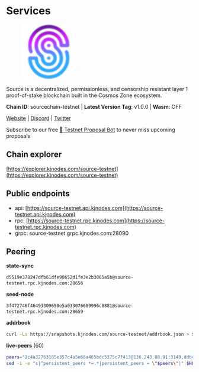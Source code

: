 # Services

<figure><img src="https://raw.githubusercontent.com/kj89/cosmos-images/main/logos/source.png" width="150" alt=""><figcaption></figcaption></figure>

Source is a decentralized, permissionless, and censorship resistant layer 1 proof-of-stake blockchain built in the Cosmos Zone ecosystem.

**Chain ID**: sourcechain-testnet | **Latest Version Tag**: v1.0.0 | **Wasm**: OFF

[Website](https://www.sourceprotocol.io/) | [Discord](https://discord.io/SourceProtocol) | [Twitter](https://www.twitter.com/sourceprotocol_)



Subscribe to our free [🤖 Testnet Proposal Bot](https://t.me/kjnodes_testnet_proposal_bot) to never miss upcoming proposals


## Chain explorer
[https://explorer.kjnodes.com/source-testnet](https://explorer.kjnodes.com/source-testnet)

## Public endpoints

* api: [https://source-testnet.api.kjnodes.com](https://source-testnet.api.kjnodes.com)
* rpc: [https://source-testnet.rpc.kjnodes.com](https://source-testnet.rpc.kjnodes.com)
* grpc: source-testnet.grpc.kjnodes.com:28090

## Peering

**state-sync**

```text
d5519e378247dfb61dfe90652d1fe3e2b3005a5b@source-testnet.rpc.kjnodes.com:28656
```

**seed-node**

```text
3f472746f46493309650e5a033076689996c8881@source-testnet.rpc.kjnodes.com:28659
```

**addrbook**
```bash
curl -Ls https://snapshots.kjnodes.com/source-testnet/addrbook.json > $HOME/.source/config/addrbook.json
```

**live-peers** (60)
```bash
peers="2c4a32763185e357c4a5e68a465bdc5375c7f413@136.243.88.91:3140,ddb472d197b8a732bb3f8878035603769aa4c85b@161.35.75.82:26656,b24ae5d099d5564a227aa7b1a8278293b8db0cfa@185.255.131.27:26656,d0bf1f313c3fe5d9e890f7754950238493497211@62.171.178.217:26656,829e2377df43a9f8e43ac6d886763c2a7b27a77c@195.2.93.179:26656,bdf9b6ad38b803358e7fd99f35b14795ebcd8144@190.2.155.67:29656,1450d99427abd81410c6f8032aec25961bf7bf89@80.82.215.19:36656,f9c66449320c103f6c33b10f5926b20732a3bd10@194.60.201.69:26656,f2936d8f0ae99b9fa99d179f746faacc9c41a5c3@65.108.158.181:26656,7143126daf3c0983745a0b10b83c8e794c4fb2fc@65.108.126.46:33656,071b2ba352b966e3af4f4fd0568beb923bf354d4@95.217.153.19:26656,63d1b126558468634137b5705ab90151b16932f8@65.108.151.6:26656,5755422056c55063f76e4dd0c4245904640ec34b@135.181.149.90:26656,d5519e378247dfb61dfe90652d1fe3e2b3005a5b@65.109.68.190:28656,5fb7f75e3a97fa0f936020b62daf1e67281f7f16@65.109.92.240:20056,0dd9790904c76aee0822dc766468dd67ba5ec0e7@51.81.57.80:10156,1b794c9493f857ccce2eb800cf726f2cc4b42ebf@34.145.27.77:26656,49b025c08193c8846956423ac80504b0bab2b777@185.182.187.239:26656,c11b85deb59574812a7e6b9d6181df36bef15d2f@65.108.105.48:27656,03d324b03078e3bd38c7c7550988362d11106ce4@135.181.198.246:26656,e225dac8c3407df8419fb01f4255d72212a3b6ee@194.233.80.252:26656,b99c46a83e72280ccdb81994fd60b9b1cc74b1ab@84.21.171.142:26656,04fc5bd77acf2080ca9aa1ad5e7db53388ef3ed8@65.109.92.148:61056,756368e62cbff16f8d0edcc4d169a090464bed53@38.242.194.233:26656,46ae715de3bcf284ff997b841e6e82f279e3654f@154.26.153.179:26656,a9e8376ba9309bdcf5d6ed00e8960d70a03bb3f2@213.202.218.28:26656,b02e2bd359623aeee2d4fad94d37af8b064508f6@167.235.224.141:26656,9d16b552697cdce3c8b4f23de53708533d99bc59@165.232.144.133:26656,f22864303a45c1f22cdb00f8cfc7f914d18fce9c@135.181.20.30:26656,9f9d7c982cf37dd113192c6d4a5c4c0ac1997a25@45.136.245.71:26656,fabc85731f628d8dd1cb20c865c36832ea624772@65.108.88.28:26656,d960215e0788fcfc04b9e2e824e5751bf1efe7fc@65.108.82.152:26656,1837081c5abeec6f614a77c7340f944ff05249a8@207.180.208.82:26656,15c65fbabe23372894ba44ee1605276956f8773e@65.109.90.162:26656,2d7b4d18b31b6191e51c2b6641ba6ece814d8aa9@167.235.142.255:26656,7ae84d14c6d12d69b176286dced2746bff483ca8@135.181.178.53:36656,5a685935a69374c65c2fef0e61d31958cbf08614@213.239.215.77:22656,2b36e9f314e8e9b7543cd035425bc97a42a085f4@149.102.155.48:26656,492d7c007dd37f05d2b469865685eb9e4460a379@35.87.85.162:26656,4466740c40895b6aad60a434f0ad3e3c5d5fe53c@213.239.216.252:22656,8bf33f58eb977d2a3e8b3159e2949221201044d8@65.109.88.180:26656,8b75c926d4060560dbbead7d8b0300b7b411ff9b@5.252.193.133:26656,dd5caa2f3aa0dc1c7491ef21a446363d44b9305c@66.94.125.124:26656,a03f76044c11ae4e6395413745f78ef2a39d5c07@165.232.42.205:26656,4ede26dd5fbb87bd9dba462fe2c3c3e39e15c8f2@207.180.224.128:46656,5f94cf456803179361c44c213fbc95f4da1bc3af@38.242.146.255:26656,b4b37e3947ec2407a868929ef2788da3231bf6aa@161.35.154.141:26656,db69700d8b0c277183ab1ec34d79a083c2578d32@65.21.145.209:26656,2b2f270bd3bd1d518d87ca057597348cd8582698@109.123.252.3:26656,473f10defd4c3dda0f87269c686f4f41e32dce4b@109.123.254.100:26656,7a288e8d085b5aad8d43b0c6e6dbb8498588c206@5.182.17.164:26656,0d4c691c1b0fde5ae16c42836ddae893e6ee4f75@38.242.159.140:26656,f6e7cb4ee4d608822802f58c85e93a7e34ce440d@65.108.237.232:28656,503ec9be5c5542700b7f93d65dfc68371d38e6e9@16.163.74.176:26656,cb09ec2e5dc91beaa3d05c79a0a8d6c30fffcc59@65.108.78.101:26656,49dd2403120746795272db9ba0cd590f93cafb2c@5.188.118.105:60556,851fbdb7c068328c22b8028da4044549094feecd@65.21.237.83:13656,a833e9d068c7f5f32f411662c0430196a88aee91@65.109.65.248:28656,e6a5db345775973982e32b24ba7f3bfa18337f66@65.108.124.219:33656,5ca744c285dee977bc4a6dbde0dbd848049425b4@135.181.142.86:26656"
sed -i -e "s|^persistent_peers *=.*|persistent_peers = \"$peers\"|" $HOME/.source/config/config.toml
```
